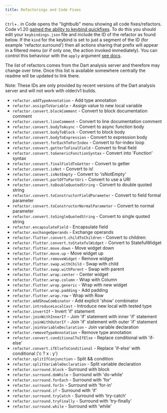 ```yaml
---
title: Refactorings and Code Fixes
---
```


<!-- TODO: Add a validation script that compares master list in SDK repo to this list -->

`Ctrl`+`.` in Code opens the "lightbulb" menu showing all code fixes/refactors. Code v1.20 [gained the ability to keybind quickfixes](https://code.visualstudio.com/updates/v1_20#_keybindings-for-quick-fixes-and-code-actions). To do this you should edit your `keybindings.json` file and include the ID of the refactor as found below. If the `kind` for the keybind is set to just a segment of the ID (for example 'refactor.surround') then all actions sharing that prefix will appear in a filtered menu (or if only one, the action invoked immediately). You can control this behaviour with the `apply` argument [see docs](https://code.visualstudio.com/updates/v1_20#_keybindings-for-quick-fixes-and-code-actions).

The list of refactors comes from the Dart analysis server and therefore may change over time. Once this list is available somewhere centrally the readme will be updated to link there.

Note: These IDs are only provided by recent versions of the Dart analysis server and will not work with older/v1 builds.

- `refactor.addTypeAnnotation` - Add type annotation
- `refactor.assignToVariable` - Assign value to new local variable
- `refactor.convert.blockComment` - Convert to block documentation comment
- `refactor.convert.lineComment` - Convert to line documentation comment
- `refactor.convert.bodyToAsync` - Convert to async function body
- `refactor.convert.bodyToBlock` - Convert to block body
- `refactor.convert.bodyToExpression` - Convert to expression body
- `refactor.convert.forEachToForIndex` - Convert to for-index loop
- `refactor.convert.getterToFinalField` - Convert to final field
- `refactor.convert.toGenericFunctionSyntax` - Convert into 'Function' syntax
- `refactor.convert.finalFieldToGetter` - Convert to getter
- `refactor.convert.isNot` - Convert to is!
- `refactor.convert.isNotEmpty` - Convert to 'isNotEmpty'
- `refactor.convert.partOfToPartUri` - Convert to use a URI
- `refactor.convert.toDoubleQuotedString` - Convert to double quoted string
- `refactor.convert.toConstructorFieldParameter` - Convert to field formal parameter
- `refactor.convert.toConstructorNormalParameter` - Convert to normal parameter
- `refactor.convert.toSingleQuotedString` - Convert to single quoted string
- `refactor.encapsulateField` - Encapsulate field
- `refactor.exchangeOperands` - Exchange operands
- `refactor.flutter.convert.childToChildren` - Convert to children:
- `refactor.flutter.convert.toStatefulWidget` - Convert to StatefulWidget
- `refactor.flutter.move.down` - Move widget down
- `refactor.flutter.move.up` - Move widget up
- `refactor.flutter.removeWidget` - Remove widget
- `refactor.flutter.swap.withChild` - Swap with child
- `refactor.flutter.swap.withParent` - Swap with parent
- `refactor.flutter.wrap.center` - Center widget
- `refactor.flutter.wrap.column` - Wrap with Column
- `refactor.flutter.wrap.generic` - Wrap with new widget
- `refactor.flutter.wrap.padding` - Add padding
- `refactor.flutter.wrap.row` - Wrap with Row
- `refactor.addShowCombinator` - Add explicit 'show' combinator
- `refactor.introduceLocalCast` - Introduce new local with tested type
- `refactor.invertIf` - Invert 'if' statement
- `refactor.joinWithInnerIf` - Join 'if' statement with inner 'if' statement
- `refactor.joinWithOuterIf` - Join 'if' statement with outer 'if' statement
- `refactor.joinVariableDeclaration` - Join variable declaration
- `refactor.removeTypeAnnotation` - Remove type annotation
- `refactor.convert.conditionalToIfElse` - Replace conditional with 'if-else'
- `refactor.convert.ifElseToConditional` - Replace 'if-else' with conditional ('c ? x : y')
- `refactor.splitIfConjunction` - Split && condition
- `refactor.splitVariableDeclaration` - Split variable declaration
- `refactor.surround.block` - Surround with block
- `refactor.surround.doWhile` - Surround with 'do-while'
- `refactor.surround.forEach` - Surround with 'for'
- `refactor.surround.forIn` - Surround with 'for-in'
- `refactor.surround.if` - Surround with 'if'
- `refactor.surround.tryCatch` - Surround with 'try-catch'
- `refactor.surround.tryFinally` - Surround with 'try-finally'
- `refactor.surround.while` - Surround with 'while'
